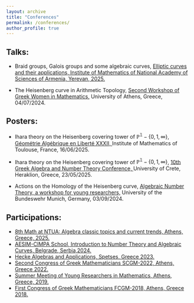 ```yaml
---
layout: archive
title: "Conferences"
permalink: /conferences/
author_profile: true
---
```



## Talks:

* Braid groups, Galois groups and some algebraic curves, <a href="https://sites.google.com/view/ecasummerschool2025">Elliptic curves and their applications, Institute of Mathematics of National Academy of Sciences of Armenia, Yerevan, 2025.</a>

* The Heisenberg curve in Arithmetic Topology, <a href="https://sites.google.com/view/greek-women-in-mathematics-en/events/second-gwm-workshop">Second Workshop of Greek Women in Mathematics,</a> University of Athens, Greece, 04/07/2024. 

## Posters:

* Ihara theory on the Heisenberg covering tower of $\mathbb{P^1}-\{0,1,\infty\}$, <a href="https://sites.google.com/view/gaelxxxii/home"> Géométrie Algébrique en Liberté XXXII, </a> Institute of Mathematics of Toulouse, France, 16/06/2025.

* Ihara theory on the Heisenberg covering tower of $\mathbb{P^1}-\{0,1,\infty\}$, <a href="https://sites.google.com/view/gantconference2025/"> 10th Greek Algebra and Number Theory Conference, </a> University of Crete, Heraklion, Greece, 23/05/2025.

* Actions on the Homology of the Heisenberg curve, <a href="https://nt2024.unibw.de/">Algebraic Number Theory, a workshop for young researchers,</a> University of the Bundeswehr Munich, Germany, 03/09/2024.

## Participations:


* <a href="http://sites.math.ntua.gr/summer-school-2025/">8th Math at NTUA: Algebra classic topics and current trends, Athens, Greece, 2025.</a>
* <a href="https://sites.google.com/view/intac24/">AESIM-CIMPA School, Introduction to Number Theory and Algebraic Curves, Belgrade, Serbia,2024.</a>
* <a href="https://indico.math.cnrs.fr/event/8713/">Hecke Algebras and Applications, Spetses, Greece 2023.</a>
* <a href="http://www.hms.gr/fcgm2022/">Second Congress of Greek Mathematicians SCGM-2022, Athens, Greece 2022.</a>
* <a href="https://sites.google.com/site/angeloskoutsianas/meeting_young_athens_2019">Summer Meeting of Young Researchers in Mathematics, Athens, Greece, 2019.</a>
* <a href="http://www.hms.gr/fcgm2018/">First Congress of Greek Mathematicians FCGM-2018, Athens, Greece 2018.</a>